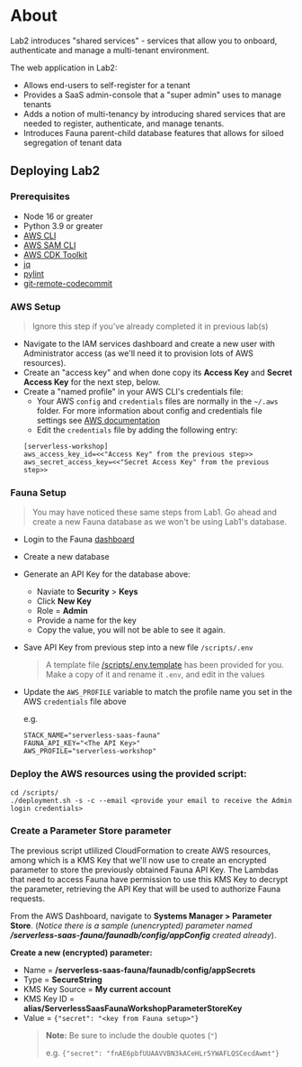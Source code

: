 # About

Lab2 introduces "shared services" - services that allow you to onboard, authenticate and manage a multi-tenant environment.

The web application in Lab2:
* Allows end-users to self-register for a tenant
* Provides a SaaS admin-console that a "super admin" uses to manage tenants
* Adds a notion of multi-tenancy by introducing shared services that are needed to register, authenticate, and manage
  tenants. 
* Introduces Fauna parent-child database features that allows for siloed segregation of tenant data

## Deploying Lab2

### Prerequisites
* Node 16 or greater
* Python 3.9 or greater
* [AWS CLI](https://docs.aws.amazon.com/cli/latest/userguide/getting-started-install.html)
* [AWS SAM CLI](https://docs.aws.amazon.com/serverless-application-model/latest/developerguide/install-sam-cli.html)
* [AWS CDK Toolkit](https://docs.aws.amazon.com/cdk/v2/guide/cli.html)
* [jq](https://pypi.org/project/jq/)
* [pylint](https://pypi.org/project/pylint/)
* [git-remote-codecommit](https://pypi.org/project/git-remote-codecommit/)

### AWS Setup
> Ignore this step if you've already completed it in previous lab(s)
* Navigate to the IAM services dashboard and create a new user with Administrator access (as we'll need it to provision lots
  of AWS resources).
* Create an "access key" and when done copy its **Access Key** and **Secret Access Key** for the next step, below.
* Create a "named profile" in your AWS CLI's credentials file:
  * Your AWS `config` and `credentials` files are normally in the `~/.aws` folder. For more information about config and credentials
    file settings see [AWS documentation](https://docs.aws.amazon.com/cli/latest/userguide/cli-configure-files.html#cli-configure-files-using-profiles)
  * Edit the `credentials` file by adding the following entry: 
  ```
  [serverless-workshop]
  aws_access_key_id=<<"Access Key" from the previous step>>
  aws_secret_access_key=<<"Secret Access Key" from the previous step>>
  ```

### Fauna Setup
> You may have noticed these same steps from Lab1. Go ahead and create a new Fauna database 
> as we won't be using Lab1's database.

* Login to the Fauna [dashboard](https://dashboard.fauna.com)
* Create a new database
* Generate an API Key for the database above:
  * Naviate to __Security__ > __Keys__
  * Click **New Key**
  * Role = **Admin**
  * Provide a name for the key
  * Copy the value, you will not be able to see it again.
* Save API Key from previous step into a new file `/scripts/.env`
  > A template file [/scripts/.env.template](./scripts/.env.template) has been provided for you. Make a copy of it and rename it `.env`, and edit in the values
* Update the `AWS_PROFILE` variable to match the profile name you set in the AWS `credentials` file above

  e.g. 
  ```
  STACK_NAME="serverless-saas-fauna"
  FAUNA_API_KEY="<The API Key>"
  AWS_PROFILE="serverless-workshop"
  ```




### Deploy the AWS resources using the provided script:
```
cd /scripts/
./deployment.sh -s -c --email <provide your email to receive the Admin login credentials>
```

### Create a Parameter Store parameter
The previous script utlilized CloudFormation to create AWS resources, among which is a KMS Key that we'll
now use to create an encrypted parameter to store the previously obtained Fauna API Key. 
The Lambdas that need to access Fauna have permission to use this KMS Key to decrypt the parameter, 
retrieving the API Key that will be used to authorize Fauna requests.

From the AWS Dashboard, navigate to **Systems Manager > Parameter Store**. (*Notice there is a sample (unencrypted) parameter
named **/serverless-saas-fauna/faunadb/config/appConfig** created already*). 

**Create a new (encrypted) parameter:**

* Name = **/serverless-saas-fauna/faunadb/config/appSecrets**
* Type = **SecureString**
* KMS Key Source = **My current account**
* KMS Key ID = **alias/ServerlessSaasFaunaWorkshopParameterStoreKey**
* Value = `{"secret": "<key from Fauna setup>"}`
  > **Note:** Be sure to include the double quotes (`"`)
  >
  > e.g. `{"secret": "fnAE6pbfUUAAVVBN3kACeHLr5YWAFLQSCecdAwmt"}`